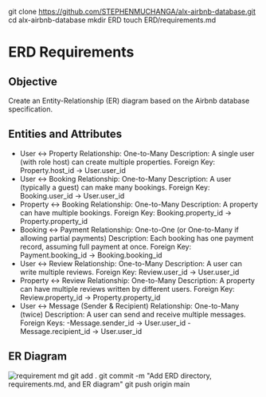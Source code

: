 git clone https://github.com/STEPHENMUCHANGA/alx-airbnb-database.git
cd alx-airbnb-database
mkdir ERD
touch ERD/requirements.md
# ERD Requirements

## Objective
Create an Entity-Relationship (ER) diagram based on the Airbnb database specification.

## Entities and Attributes

- User ↔ Property
Relationship: One-to-Many
Description: A single user (with role host) can create multiple properties.
Foreign Key: Property.host_id → User.user_id
- User ↔ Booking
Relationship: One-to-Many
Description: A user (typically a guest) can make many bookings.
Foreign Key: Booking.user_id → User.user_id
- Property ↔ Booking
Relationship: One-to-Many
Description: A property can have multiple bookings.
Foreign Key: Booking.property_id → Property.property_id
- Booking ↔ Payment
Relationship: One-to-One (or One-to-Many if allowing partial payments)
Description: Each booking has one payment record, assuming full payment at once.
Foreign Key: Payment.booking_id → Booking.booking_id
- User ↔ Review
Relationship: One-to-Many
Description: A user can write multiple reviews.
Foreign Key: Review.user_id → User.user_id
- Property ↔ Review
Relationship: One-to-Many
Description: A property can have multiple reviews written by different users.
Foreign Key: Review.property_id → Property.property_id
- User ↔ Message (Sender & Recipient)
Relationship: One-to-Many (twice)
Description: A user can send and receive multiple messages.
Foreign Keys:
  -Message.sender_id → User.user_id
  -Message.recipient_id → User.user_id

## ER Diagram
![requirement md](https://github.com/user-attachments/assets/80745473-99e4-4347-ae76-2a1ddd066cf0)
git add .
git commit -m "Add ERD directory, requirements.md, and ER diagram"
git push origin main






